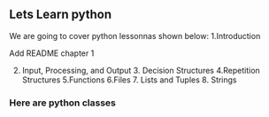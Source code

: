 ## Lets Learn python
We are going to cover python lessonnas shown below:
  1.Introduction
	
Add README chapter 1
	
2. Input, Processing, and Output
	3. Decision Structures
	4.Repetition Structures
	5.Functions
 	6.Files
	7. Lists and Tuples
	8. Strings

### Here are python classes 
